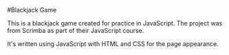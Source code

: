 #Blackjack Game

This is a blackjack game created for practice in JavaScript.
The project was from Scrimba as part of their JavaScript course.

It's written using JavaScript with HTML and CSS for the page appearance.
